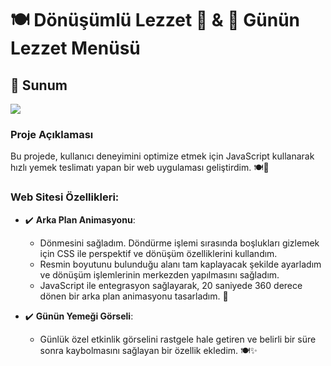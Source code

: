 # 🍽 Dönüşümlü Lezzet 🔄  &  🥗 Günün Lezzet Menüsü

## 💼 Sunum
![](yemek.gif)

### Proje Açıklaması
Bu projede, kullanıcı deneyimini optimize etmek için JavaScript kullanarak hızlı yemek teslimatı yapan bir web uygulaması geliştirdim. 🍽️🚀

### Web Sitesi Özellikleri:

- ✔️ **Arka Plan Animasyonu**: 
  - Dönmesini sağladım. Döndürme işlemi sırasında boşlukları gizlemek için CSS ile perspektif ve dönüşüm özelliklerini kullandım. 
  - Resmin boyutunu bulunduğu alanı tam kaplayacak şekilde ayarladım ve dönüşüm işlemlerinin merkezden yapılmasını sağladım. 
  - JavaScript ile entegrasyon sağlayarak, 20 saniyede 360 derece dönen bir arka plan animasyonu tasarladım. 🎡

- ✔️ **Günün Yemeği Görseli**: 
  - Günlük özel etkinlik görselini rastgele hale getiren ve belirli bir süre sonra kaybolmasını sağlayan bir özellik ekledim. 🍽️✨

